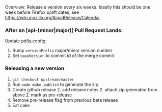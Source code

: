 Overview: Release a version every six weeks.  Ideally this should be one week before Firefox uplift dates, see https://wiki.mozilla.org/RapidRelease/Calendar

### After an [api-(minor|major)] Pull Request Lands:

Update pdfjs.config:

1. Bump `versionPrefix` major/minor version number
1. Set `baseVersion` to commit id of the merge commit 

### Releasing a new version

1. `git checkout upstream/master`
1. Run `node make publish` to generate the zip
1. Create github release
   2. add release notes
   2. attach zip generated from above
   2. mark as pre-release
1. Remove pre-release flag from previous beta release
1. Eat cake